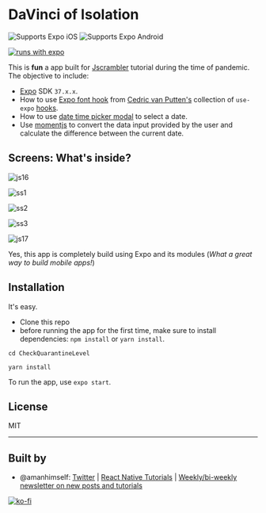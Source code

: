# DaVinci of Isolation

<p>
  <!-- iOS -->
  <img alt="Supports Expo iOS" longdesc="Supports Expo iOS" src="https://img.shields.io/badge/iOS-4630EB.svg?style=flat-square&logo=APPLE&labelColor=999999&logoColor=fff" />
  <!-- Android -->
  <img alt="Supports Expo Android" longdesc="Supports Expo Android" src="https://img.shields.io/badge/Android-4630EB.svg?style=flat-square&logo=ANDROID&labelColor=A4C639&logoColor=fff" />  
</p>

[![runs with expo](https://img.shields.io/badge/Runs%20with%20Expo-4630EB.svg?style=flat-square&logo=EXPO&labelColor=f3f3f3&logoColor=000)](https://expo.io/)

This is **fun** a app built for [Jscrambler](https://blog.jscrambler.com/) tutorial during the time of pandemic. The objective to include:

- [Expo](https://expo.io) SDK `37.x.x`.
- How to use [Expo font hook](https://github.com/byCedric/use-expo/blob/master/packages/font/docs/use-fonts.md) from [Cedric van Putten's](https://github.com/byCedric) collection of `use-expo` [hooks](https://github.com/byCedric/use-expo).
- How to use [date time picker modal](https://github.com/mmazzarolo/react-native-modal-datetime-picker) to select a date.
- Use [momentjs](https://momentjs.com/) to convert the data input provided by the user and calculate the difference between the current date.

## Screens: What's inside?

![js16](https://i.imgur.com/kkHgQ93.png)

![ss1](https://i.imgur.com/WkVj3bB.png)

![ss2](https://i.imgur.com/xYGUnVQ.png)

![ss3](https://i.imgur.com/NHotzlu.png)

![js17](https://i.imgur.com/gJvFbdp.gif)

Yes, this app is completely build using Expo and its modules (_What a great way to build mobile apps!_)

## Installation

It's easy.

- Clone this repo
- before running the app for the first time, make sure to install dependencies: `npm install` or `yarn install`.

```shell
cd CheckQuarantineLevel

yarn install
```

To run the app, use `expo start`.

## License

MIT

---

## Built by

- @amanhimself: [Twitter](https://twitter.com/amanhimself) | [React Native Tutorials](https://amanhimself.dev) | [Weekly/bi-weekly newsletter on new posts and tutorials](https://tinyletter.com/amanhimself)

[![ko-fi](https://www.ko-fi.com/img/githubbutton_sm.svg)](https://ko-fi.com/A611K61)

